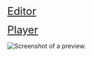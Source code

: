 <a href="https://slider.reneos.com/editor" style="font-size: 24px;">Editor</a>

<a href="https://slider.reneos.com/player" style="font-size: 24px;">Player</a>

![Screenshot of a preview.](https://s3.eu-west-1.amazonaws.com/3dbuilder.reneos.com/example1.png)
